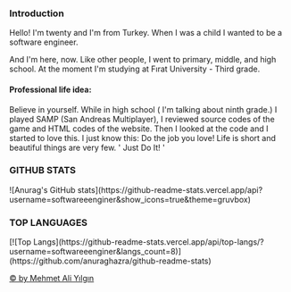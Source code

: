<h3> Introduction </h3>

<p>Hello! I'm twenty and I'm from Turkey. When I was a child I wanted to be a software engineer.</p>
<p>And I'm here, now. Like other people, I went to primary, middle, and high school. At the moment I'm studying at Fırat University - Third grade.</p>

<h4>Professional life idea:</h4>
<p>
  Believe in yourself. While in high school ( I'm talking about ninth grade.) I played SAMP (San Andreas Multiplayer), I reviewed source codes of the game and HTML codes of the   website. Then I looked at the code and I started to love this. I just know this: Do the job you love! Life is short and beautiful things are very few. ' Just Do It! '
</p>

<h3> GITHUB STATS </h3>
![Anurag's GitHub stats](https://github-readme-stats.vercel.app/api?username=softwareeenginer&show_icons=true&theme=gruvbox)

<h3> TOP LANGUAGES </h3>
[![Top Langs](https://github-readme-stats.vercel.app/api/top-langs/?username=softwareeenginer&langs_count=8)](https://github.com/anuraghazra/github-readme-stats)    

<a href="http://mehmetaliyilgin.rf.gd/">© by Mehmet Ali Yılgın</a>


